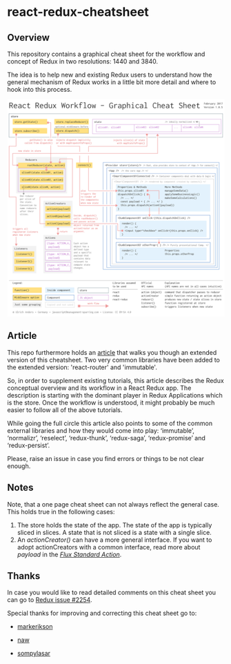 # react-redux-cheatsheet

## Overview

This repository contains a graphical cheat sheet for the workflow and concept of Redux in two resolutions: 1440 and 3840.

The idea is to help new and existing Redux users to understand how the general mechanism of Redux works in a little bit more detail and where to hook into this process.

![](1440/react-redux-workflow-graphical-cheat-sheet_v105.png)

## Article

This repo furthermore holds an [article](/article/react-redux-concept-workflow.md) that walks you though an extended version of this cheatsheet. Two very common libraries have been added to the extended version: 'react-router' and 'immutable'.

So, in order to supplement existing tutorials, this article describes the Redux conceptual overview and its workflow in a React Redux app. The description is starting with the dominant player in Redux Applications which is the store. Once the workflow is understood, it might probably be much easier to follow all of the above tutorials.

While going the full circle this article also points to some of the common external libraries and how they would come into play: ‘immutable’, ‘normalizr’, ‘reselect’, ‘redux-thunk’, ‘redux-saga’, ‘redux-promise’ and ‘redux-persist’.


Please, raise an issue in case you find errors or things to be not clear enough.


## Notes

Note, that a one page cheat sheet can not always reflect the general case. This holds true in the following cases:

1. The store holds the state of the app. The state of the app is typically sliced in slices. A state that is not sliced is a state with a single slice.
2. An *actionCreator()* can have a more general interface. If you want to adopt actionCreators with a common interface, read more about *payload* in the [*Flux Standard Action*](https://github.com/acdlite/flux-standard-action).

## Thanks

In case you would like to read detailed comments on this cheat sheet you can go to [Redux issue #2254](https://github.com/reactjs/redux/issues/2254).

Special thanks for improving and correcting this cheat sheet go to:

+ [markerikson](https://github.com/markerikson)

+ [naw](https://github.com/naw)

+ [sompylasar](https://github.com/sompylasar)



